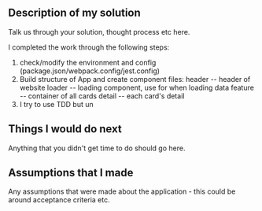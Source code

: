 ## Description of my solution

Talk us through your solution, thought process etc here.

I completed the work through the following steps:
1. check/modify the environment and config (package.json/webpack.config/jest.config)
2. Build structure of App and create component files:
   header -- header of website
   loader -- loading component, use for when loading data
   feature -- container of all cards
   detail -- each card's detail
3. I try to use TDD but un

## Things I would do next

Anything that you didn't get time to do should go here.

## Assumptions that I made

Any assumptions that were made about the application - this could be around acceptance criteria etc.
